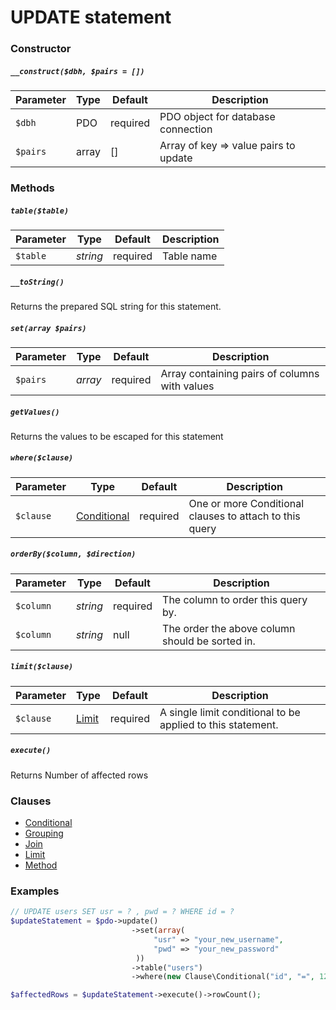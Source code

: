 # UPDATE statement

### Constructor

##### `__construct($dbh, $pairs = [])`

Parameter | Type     | Default  | Description
--------- | -------- | -------- | -----------
`$dbh`    | PDO      | required | PDO object for database connection
`$pairs`  | array    | []       | Array of key => value pairs to update

### Methods

##### `table($table)`

Parameter | Type     | Default  | Description
--------- | -------- | -------- | -----------
`$table`  | *string* | required | Table name

##### `__toString()`
Returns the prepared SQL string for this statement.

##### `set(array $pairs)`

Parameter | Type    | Default  | Description
--------- | ------- | -------- | -----------
`$pairs`  | *array* | required | Array containing pairs of columns with values

##### `getValues()`
Returns the values to be escaped for this statement

##### `where($clause)`

Parameter | Type                                 | Default  | Description
--------- | ------------------------------------ | -------- | -----------
`$clause` | [Conditional](Clause/CONDITIONAL.md) | required | One or more Conditional clauses to attach to this query

##### `orderBy($column, $direction)`

Parameter | Type     | Default  | Description
--------- | -------- | -------- | -----------
`$column` | *string* | required | The column to order this query by.
`$column` | *string* | null     | The order the above column should be sorted in.

##### `limit($clause)`

Parameter | Type                     | Default  | Description
--------- | ------------------------ | -------- | -----------
`$clause` | [Limit](Clause/LIMIT.md) | required | A single limit conditional to be applied to this statement.

##### `execute()`
Returns Number of affected rows

### Clauses

+ [Conditional](Clause/CONDITIONAL.md)
+ [Grouping](Clause/GROUPING.md)
+ [Join](Clause/JOIN.md)
+ [Limit](Clause/LIMIT.md)
+ [Method](Clause/METHOD.md)

### Examples

```php
// UPDATE users SET usr = ? , pwd = ? WHERE id = ?
$updateStatement = $pdo->update()
                           ->set(array(
                                "usr" => "your_new_username",
                                "pwd" => "your_new_password"
                            ))
                           ->table("users")
                           ->where(new Clause\Conditional("id", "=", 1234));

$affectedRows = $updateStatement->execute()->rowCount();
```
